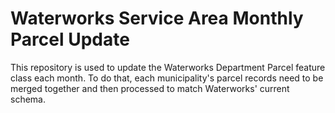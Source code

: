 # Waterworks Service Area Monthly Parcel Update
This repository is used to update the Waterworks Department Parcel feature class each month. To do that, each municipality's parcel records need to be merged together and then processed to match Waterworks' current schema.
